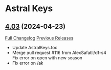 # Astral Keys

## [4.03](https://github.com/astralguild/AstralKeys/tree/4.03) (2024-04-23)
[Full Changelog](https://github.com/astralguild/AstralKeys/compare/4.02...4.03) [Previous Releases](https://github.com/astralguild/AstralKeys/releases)

- Update AstralKeys.toc  
- Merge pull request #116 from AlexSafatli/df-s4  
    Fix error on open with new season  
- Fix error on /ak  
